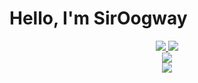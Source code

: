 # Hello, I'm SirOogway

<!--tech stack icons-->
<p align="center">
  <a href="https://skillicons.dev">
    <img src="https://blogger.googleusercontent.com/img/b/R29vZ2xl/AVvXsEjC97Z8BResg5dlPqczsRCFhP6zewWX0X0e7fVPG-G7PuUZwwZVsi9OPoqJYkgqT2h0FI95SsmWzVEgpt8b8HAqFiIxZ98TFtY4lE0b8UrtVJ2HrJebRwl6C9DslsQDl9KnBIrdHS6LtkY/s1600/jetpack+compose+icon_RGB.png" 
    style=" 
        height:"60px";
        margin-top:"0px";
        padding:"0px""
        >
    <img src="https://skillicons.dev/icons?i=androidstudio,kotlin,sqlite" /><br/>
    <img src="https://skillicons.dev/icons?i=git,github" /><br/>
    <img src="https://skillicons.dev/icons?i=discord,figma,linux,md,vscode" /><br/>
  </a>
</p>